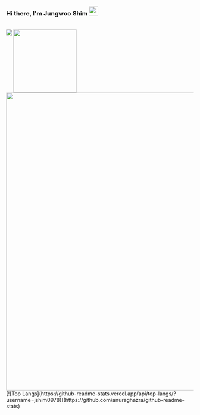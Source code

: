 ### Hi there, I'm Jungwoo Shim <img src="https://media.giphy.com/media/hvRJCLFzcasrR4ia7z/giphy.gif" width="25px">

<br/>
<div>
  <a href="https://solved.ac/jungwooshim"><img align="left" src="http://mazassumnida.wtf/api/v2/generate_badge?boj=jungwooshim"/></a>
  <img height="170" src="https://github-readme-stats.vercel.app/api?username=jshim0978&count_private=true&include_all_commits=true" />
</div>
<div style='margin-top=20px;'>
  <a href="https://github.com/ryo-ma/github-profile-trophy">
    <img width=800 src="https://github-profile-trophy.vercel.app/?username=jshim0978&row=1&column=7"/>
  </a>
    [![Top Langs](https://github-readme-stats.vercel.app/api/top-langs/?username=jshim0978)](https://github.com/anuraghazra/github-readme-stats)

</div
  [![Top Langs](https://github-readme-stats.vercel.app/api/top-langs/?username=jshim0978)](https://github.com/anuraghazra/github-readme-stats)

